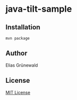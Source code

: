 # java-tilt-sample

## Installation
```
mvn package
```



## Author
Elias Grünewald

## License
[MIT License](LICENSE)
